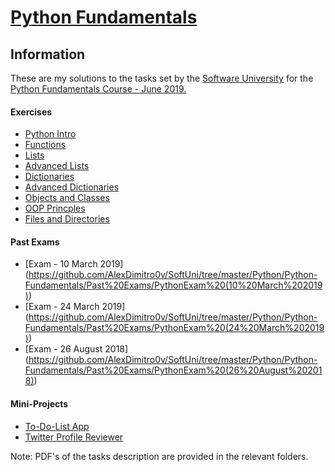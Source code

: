 # [Python Fundamentals](https://softuni.bg/opencourses/python-fundamentals-course)

## Information
These are my solutions to the tasks set by the [Software University](https://softuni.bg/trainings/courses) for the [Python Fundamentals Course - June 2019.](https://softuni.bg/trainings/2329/python-fundamentals-june%20-2019)

#### Exercises
* [Python Intro](./1.Python_Intro)
* [Functions](./2.Functions)
* [Lists](./3.1Lists)
* [Advanced Lists](./3.2Lists_Advanced)
* [Dictionaries](./4.1Dictionaries)
* [Advanced Dictionaries](./4.2Dictionaries_Advanced)
* [Objects and Classes](./5.Objects_and_Classes)
* [OOP Princples](./6.OOP_Princples)  
* [Files and Directories](./7.Files_and_Directories)


#### Past Exams
* [Exam - 10 March 2019]
(https://github.com/AlexDimitro0v/SoftUni/tree/master/Python/Python-Fundamentals/Past%20Exams/PythonExam%20(10%20March%202019))
* [Exam - 24 March 2019]
(https://github.com/AlexDimitro0v/SoftUni/tree/master/Python/Python-Fundamentals/Past%20Exams/PythonExam%20(24%20March%202019))
* [Exam - 26 August 2018]
(https://github.com/AlexDimitro0v/SoftUni/tree/master/Python/Python-Fundamentals/Past%20Exams/PythonExam%20(26%20August%202018))

#### Mini-Projects
* [To-Do-List App](./Mini-Projects/To_Do_List_GUI)
* [Twitter Profile Reviewer](./Mini-Projects/Web_Scraping)


Note: PDF's of the tasks description are provided in the relevant folders.
